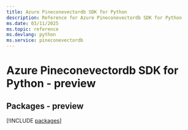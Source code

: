 ```yaml
---
title: Azure Pineconevectordb SDK for Python
description: Reference for Azure Pineconevectordb SDK for Python
ms.date: 03/11/2025
ms.topic: reference
ms.devlang: python
ms.service: pineconevectordb
---
```

# Azure Pineconevectordb SDK for Python - preview
## Packages - preview
[!INCLUDE [packages](pineconevectordb-index.md)]